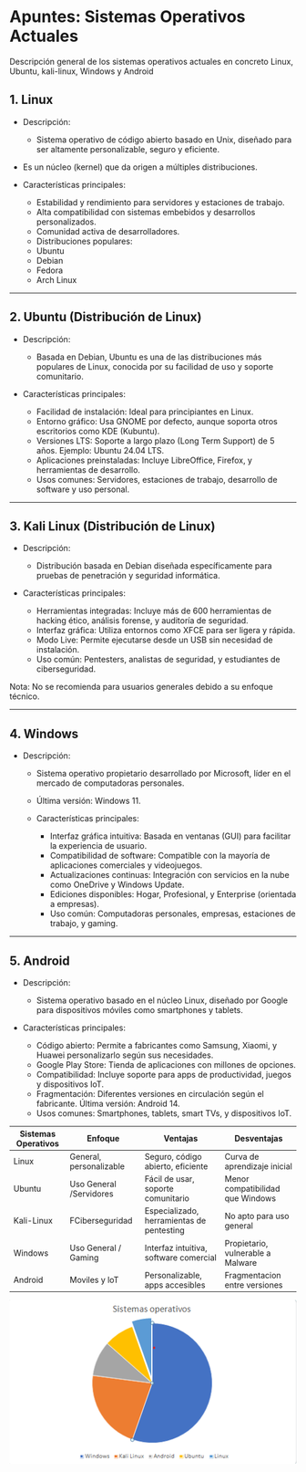 # Apuntes: Sistemas Operativos Actuales

Descripción general de los sistemas operativos actuales en concreto Linux, Ubuntu, kali-linux, Windows y Android

## 1. Linux

- Descripción:
    - Sistema operativo de código abierto basado en Unix, diseñado para ser altamente personalizable, seguro y eficiente.

- Es un núcleo (kernel) que da origen a múltiples distribuciones.

- Características principales:
    - Estabilidad y rendimiento para servidores y estaciones de trabajo.
	- Alta compatibilidad con sistemas embebidos y desarrollos personalizados.
	- Comunidad activa de desarrolladores.
	- Distribuciones populares:
	- Ubuntu
	- Debian
	- Fedora
	- Arch Linux
________________________________________


## 2. Ubuntu (Distribución de Linux)

- Descripción:
    - Basada en Debian, Ubuntu es una de las distribuciones más populares de Linux, conocida por su facilidad de uso y soporte comunitario.

- Características principales:
    - Facilidad de instalación: Ideal para principiantes en Linux.
    - Entorno gráfico: Usa GNOME por defecto, aunque soporta otros escritorios como KDE (Kubuntu).
    - Versiones LTS: Soporte a largo plazo (Long Term Support) de 5 años. Ejemplo: Ubuntu 24.04 LTS.
    - Aplicaciones preinstaladas: Incluye LibreOffice, Firefox, y herramientas de desarrollo.
    - Usos comunes: Servidores, estaciones de trabajo, desarrollo de software y uso personal.
________________________________________


## 3. Kali Linux (Distribución de Linux)

- Descripción:
    - Distribución basada en Debian diseñada específicamente para pruebas de penetración y seguridad informática.

- Características principales:
    - Herramientas integradas: Incluye más de 600 herramientas de hacking ético, análisis forense, y auditoría de seguridad.
    - Interfaz gráfica: Utiliza entornos como XFCE para ser ligera y rápida.
    - Modo Live: Permite ejecutarse desde un USB sin necesidad de instalación.
    - Uso común: Pentesters, analistas de seguridad, y estudiantes de ciberseguridad.

Nota: No se recomienda para usuarios generales debido a su enfoque técnico.
________________________________________


## 4. Windows

- Descripción:
    - Sistema operativo propietario desarrollado por Microsoft, líder en el mercado de computadoras personales.
    - Última versión: Windows 11.

    - Características principales:
        - Interfaz gráfica intuitiva: Basada en ventanas (GUI) para facilitar la experiencia de usuario.
        - Compatibilidad de software: Compatible con la mayoría de aplicaciones comerciales y videojuegos.
        - Actualizaciones continuas: Integración con servicios en la nube como OneDrive y Windows Update.
        - Ediciones disponibles: Hogar, Profesional, y Enterprise (orientada a empresas).
        - Uso común: Computadoras personales, empresas, estaciones de trabajo, y gaming.
________________________________________


## 5. Android
- Descripción:
    - Sistema operativo basado en el núcleo Linux, diseñado por Google para dispositivos móviles como smartphones y tablets.

- Características principales:
    - Código abierto: Permite a fabricantes como Samsung, Xiaomi, y Huawei personalizarlo según sus necesidades.
    - Google Play Store: Tienda de aplicaciones con millones de opciones.
    - Compatibilidad: Incluye soporte para apps de productividad, juegos y dispositivos IoT.
    - Fragmentación: Diferentes versiones en circulación según el fabricante. Última versión: Android 14.
    - Usos comunes: Smartphones, tablets, smart TVs, y dispositivos IoT.



| Sistemas Operativos | Enfoque | Ventajas | Desventajas |
|---------------|---------------|---------------|-----------|
| Linux | General, personalizable | Seguro, código abierto, eficiente  | Curva de aprendizaje inicial |
| Ubuntu  | Uso General /Servidores | Fácil de usar, soporte comunitario  | Menor compatibilidad que Windows |
| Kali-Linux  | FCiberseguridad  | Especializado, herramientas de pentesting | No apto para uso general |
| Windows  | Uso General / Gaming  | Interfaz intuitiva, software comercial | Propietario, vulnerable a Malware |
| Android | Moviles y loT | Personalizable, apps accesibles | Fragmentacion entre versiones |

![Gráfico de SOA](imagenesSOA/png/Grafico.png "GráficoSoa")
